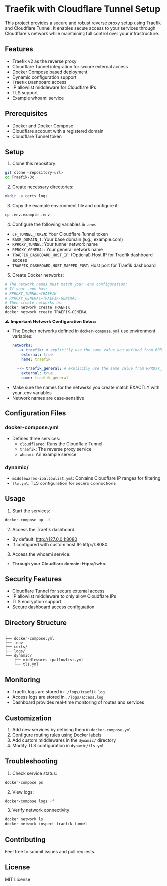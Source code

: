 # Traefik with Cloudflare Tunnel Setup

This project provides a secure and robust reverse proxy setup using Traefik and Cloudflare Tunnel. It enables secure access to your services through Cloudflare's network while maintaining full control over your infrastructure.

## Features

- Traefik v2 as the reverse proxy
- Cloudflare Tunnel integration for secure external access
- Docker Compose based deployment
- Dynamic configuration support
- Traefik Dashboard access
- IP allowlist middleware for Cloudflare IPs
- TLS support
- Example whoami service

## Prerequisites

- Docker and Docker Compose
- Cloudflare account with a registered domain
- Cloudflare Tunnel token

## Setup

1. Clone this repository:
```bash
git clone <repository-url>
cd Traefik-3c
```

2. Create necessary directories:
```bash
mkdir -p certs logs
```

3. Copy the example environment file and configure it:
```bash
cp .env.example .env
```

4. Configure the following variables in `.env`:
- `CF_TUNNEL_TOKEN`: Your Cloudflare Tunnel token
- `BASE_DOMAIN_1`: Your base domain (e.g., example.com)
- `RPROXY_TUNNEL`: Your tunnel network name
- `RPROXY_GENERAL`: Your general network name
- `TRAEFIK_DASHBOARD_HOST_IP`: (Optional) Host IP for Traefik dashboard access
- `TRAEFIK_DASHBOARD_HOST_MAPPED_PORT`: Host port for Traefik dashboard

5. Create Docker networks:
```bash
# The network names must match your .env configuration:
# If your .env has:
# RPROXY_TUNNEL=TRAEFIK
# RPROXY_GENERAL=TRAEFIK-GENERAL
# Then create networks as:
docker network create TRAEFIK
docker network create TRAEFIK-GENERAL
```

⚠️ **Important Network Configuration Notes**:
- The Docker networks defined in `docker-compose.yml` use environment variables:
  ```yaml
  networks:
    --> traefik: # explicitly use the same value you defined from RPROXY_TUNNEL in .env
      external: true
      name: traefik    
    
    --> traefik_general: # explicitly use the same value from RPROXY_GENERAL in .env
      external: true
      name: traefik_general  
  ```
- Make sure the names for the networks you create match EXACTLY with your .env variables
- Network names are case-sensitive

## Configuration Files

### docker-compose.yml
- Defines three services:
  - `cloudflared`: Runs the Cloudflare Tunnel
  - `traefik`: The reverse proxy service
  - `whoami`: An example service

### dynamic/
- `middlewares-ipallowlist.yml`: Contains Cloudflare IP ranges for filtering
- `tls.yml`: TLS configuration for secure connections

## Usage

1. Start the services:
```bash
docker-compose up -d
```

2. Access the Traefik dashboard:
- By default: http://127.0.0.1:8080
- If configured with custom host IP: http://<your-host-ip>:8080

3. Access the whoami service:
- Through your Cloudflare domain: https://who.<your-domain>

## Security Features

- Cloudflare Tunnel for secure external access
- IP allowlist middleware to only allow Cloudflare IPs
- TLS encryption support
- Secure dashboard access configuration

## Directory Structure

```
.
├── docker-compose.yml
├── .env
├── certs/
├── logs/
└── dynamic/
    ├── middlewares-ipallowlist.yml
    └── tls.yml
```

## Monitoring

- Traefik logs are stored in `./logs/traefik.log`
- Access logs are stored in `./logs/access.log`
- Dashboard provides real-time monitoring of routes and services

## Customization

1. Add new services by defining them in `docker-compose.yml`
2. Configure routing rules using Docker labels
3. Add custom middlewares in the `dynamic/` directory
4. Modify TLS configuration in `dynamic/tls.yml`

## Troubleshooting

1. Check service status:
```bash
docker-compose ps
```

2. View logs:
```bash
docker-compose logs -f
```

3. Verify network connectivity:
```bash
docker network ls
docker network inspect traefik-tunnel
```

## Contributing

Feel free to submit issues and pull requests.

## License

MIT License